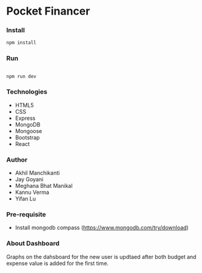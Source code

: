 # Pocket Financer
### Install
```bash
npm install

```

### Run 
``` bash

npm run dev

```

### Technologies
- HTML5
- CSS
- Express
- MongoDB
- Mongoose
- Bootstrap
- React

### Author
- Akhil Manchikanti
- Jay Goyani
- Meghana Bhat Manikal
- Kannu Verma
- Yifan Lu

### Pre-requisite

- Install mongodb compass (https://www.mongodb.com/try/download)

### About Dashboard

Graphs on the dahsboard for the new user is updtaed after both budget and expense value is added for the first time.